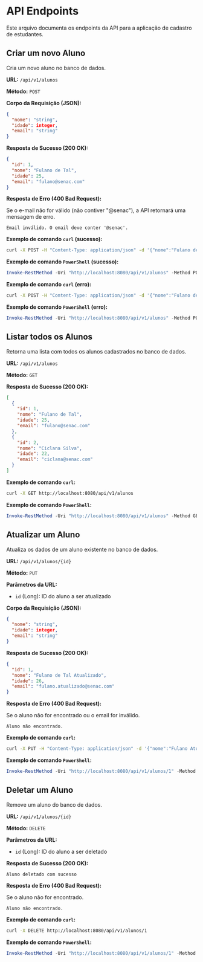 # API Endpoints

Este arquivo documenta os endpoints da API para a aplicação de cadastro de estudantes.

## Criar um novo Aluno

Cria um novo aluno no banco de dados.

**URL:** `/api/v1/alunos`

**Método:** `POST`

**Corpo da Requisição (JSON):**

```json
{
  "nome": "string",
  "idade": integer,
  "email": "string"
}
```

**Resposta de Sucesso (200 OK):**

```json
{
  "id": 1,
  "nome": "Fulano de Tal",
  "idade": 25,
  "email": "fulano@senac.com"
}
```

**Resposta de Erro (400 Bad Request):**

Se o e-mail não for válido (não contiver "@senac"), a API retornará uma mensagem de erro.

```
Email inválido. O email deve conter '@senac'.
```

**Exemplo de comando `curl` (sucesso):**

```bash
curl -X POST -H "Content-Type: application/json" -d '{"nome":"Fulano de Tal", "idade":25, "email":"fulano@senac.com"}' http://localhost:8080/api/v1/alunos
```

**Exemplo de comando `PowerShell` (sucesso):**

```powershell
Invoke-RestMethod -Uri "http://localhost:8080/api/v1/alunos" -Method POST -ContentType "application/json" -Body '{"nome":"Fulano de Tal", "idade":25, "email":"fulano@senac.com"}'
```

**Exemplo de comando `curl` (erro):**

```bash
curl -X POST -H "Content-Type: application/json" -d '{"nome":"Fulano de Tal", "idade":25, "email":"fulano@email.com"}' http://localhost:8080/api/v1/alunos
```

**Exemplo de comando `PowerShell` (erro):**

```powershell
Invoke-RestMethod -Uri "http://localhost:8080/api/v1/alunos" -Method POST -ContentType "application/json" -Body '{"nome":"Fulano de Tal", "idade":25, "email":"fulano@email.com"}'
```

## Listar todos os Alunos

Retorna uma lista com todos os alunos cadastrados no banco de dados.

**URL:** `/api/v1/alunos`

**Método:** `GET`

**Resposta de Sucesso (200 OK):**

```json
[
  {
    "id": 1,
    "nome": "Fulano de Tal",
    "idade": 25,
    "email": "fulano@senac.com"
  },
  {
    "id": 2,
    "nome": "Ciclana Silva",
    "idade": 22,
    "email": "ciclana@senac.com"
  }
]
```

**Exemplo de comando `curl`:**

```bash
curl -X GET http://localhost:8080/api/v1/alunos
```

**Exemplo de comando `PowerShell`:**

```powershell
Invoke-RestMethod -Uri "http://localhost:8080/api/v1/alunos" -Method GET
```

## Atualizar um Aluno

Atualiza os dados de um aluno existente no banco de dados.

**URL:** `/api/v1/alunos/{id}`

**Método:** `PUT`

**Parâmetros da URL:**
- `id` (Long): ID do aluno a ser atualizado

**Corpo da Requisição (JSON):**

```json
{
  "nome": "string",
  "idade": integer,
  "email": "string"
}
```

**Resposta de Sucesso (200 OK):**

```json
{
  "id": 1,
  "nome": "Fulano de Tal Atualizado",
  "idade": 26,
  "email": "fulano.atualizado@senac.com"
}
```

**Resposta de Erro (400 Bad Request):**

Se o aluno não for encontrado ou o email for inválido.

```
Aluno não encontrado.
```

**Exemplo de comando `curl`:**

```bash
curl -X PUT -H "Content-Type: application/json" -d '{"nome":"Fulano Atualizado", "idade":26, "email":"fulano.atualizado@senac.com"}' http://localhost:8080/api/v1/alunos/1
```

**Exemplo de comando `PowerShell`:**

```powershell
Invoke-RestMethod -Uri "http://localhost:8080/api/v1/alunos/1" -Method PUT -ContentType "application/json" -Body '{"nome":"Fulano Atualizado", "idade":26, "email":"fulano.atualizado@senac.com"}'
```

## Deletar um Aluno

Remove um aluno do banco de dados.

**URL:** `/api/v1/alunos/{id}`

**Método:** `DELETE`

**Parâmetros da URL:**
- `id` (Long): ID do aluno a ser deletado

**Resposta de Sucesso (200 OK):**

```
Aluno deletado com sucesso
```

**Resposta de Erro (400 Bad Request):**

Se o aluno não for encontrado.

```
Aluno não encontrado.
```

**Exemplo de comando `curl`:**

```bash
curl -X DELETE http://localhost:8080/api/v1/alunos/1
```

**Exemplo de comando `PowerShell`:**

```powershell
Invoke-RestMethod -Uri "http://localhost:8080/api/v1/alunos/1" -Method DELETE
```